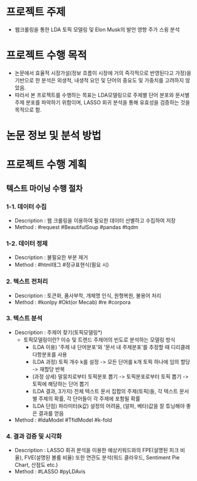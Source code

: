 # 프로젝트 주제 
- 웹크롤링을 통한 LDA 토픽 모델링 및 Elon Musk의 발언 영향 주가 스윙 분석


# 프로젝트 수행 목적 
- 논문에서 효율적 시장가설(정보 흐름이 시장에 거의 즉각적으로 반영된다고 가정)을 기반으로 한 분석은 외생적, 내생적 요인 및 단어의 중요도 및 가중치를 고려하지 않았음. 
- 따라서 본 프로젝트를 수행하는 목표는 LDA모델링으로 주제별 단어 분포와 문서별 주제 분포를 파악하기 위함이며, LASSO 회귀 분석을 통해 유효성을 검증하는 것을 목적으로 함. 


# 논문 정보 및 분석 방법


# 프로젝트 수행 계획
## 텍스트 마이닝 수행 절차
### 1-1. 데이터 수집
- Description : 웹 크롤링을 이용하여 필요한 데이터 선별하고 수집하여 저장 
- Method : #request #BeautifulSoup #pandas #tqdm

### 1-2. 데이터 정제
- Description : 불필요한 부분 제거 
- Method : #html태그 #정규표현식(필요 시)

### 2. 텍스트 전처리
- Description : 토큰화, 품사부착, 개체명 인식, 원형복원, 불용어 처리 
- Method : #konlpy #Okt(or Mecab) #re #corpora 

### 3. 텍스트 분석
- Description : 주제어 찾기(토픽모델링*) 
    - 토픽모델링이란? 이슈 및 트렌드 주제어의 빈도로 분석하는 모델링 방식
        - (LDA 이용) '주제 내 단어분포'와 '문서 내 주제분포'를 추정할 때 디리클레 다항분포를 사용
        - (LDA 과정) 토픽 개수 k를 설정 -> 모든 단어를 k개 토픽 하나에 임의 할당 -> 재할당 반복
        - (과정 상세) 말뭉치로부터 토픽분포 뽑기 -> 토픽분포로부터 토픽 뽑기 -> 토픽에 해당하는 단어 뽑기
        - (LDA 결과, 3가지) 전체 텍스트 문서 집합의 주제(토픽)들, 각 텍스트 문서별 주제의 확률, 각 단어들이 각 주제에 포함될 확률
        - (LDA 단점) 파라미터(k값) 설정의 어려움, (알파, 베타)값을 잘 튜닝해야 좋은 결과를 얻음
- Method : #ldaModel #TfidModel #k-fold

### 4. 결과 검증 및 시각화 
- Description : LASSO 회귀 분석을 이용한 예상키워드와의 FPE(설명된 피크 비율), FVE(설명된 볼륨 비율) 또한 연관도 분석(워드 클라우드, Sentiment Pie Chart, 산점도 etc.) 
- Method : #LASSO #pyLDAvis

